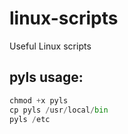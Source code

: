 # linux-scripts
Useful Linux scripts

## pyls usage:
```python
chmod +x pyls
cp pyls /usr/local/bin
pyls /etc
```

